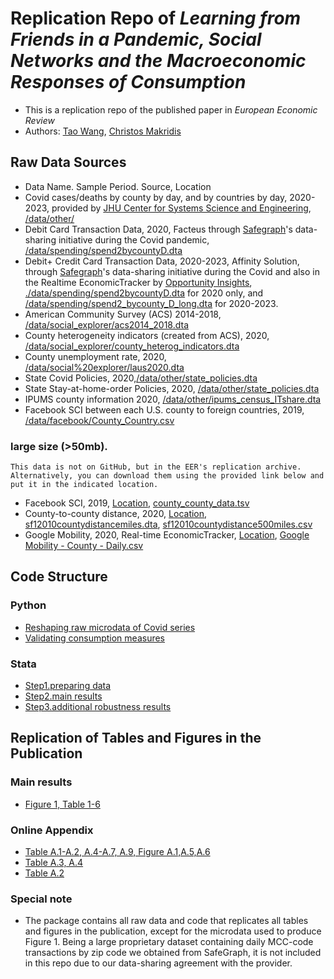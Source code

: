 # Replication Repo of _Learning from Friends in a Pandemic, Social Networks and the Macroeconomic Responses of Consumption_
- This is a replication repo of the published paper in _European Economic Review_
- Authors: [Tao Wang](taowangeconomics@gmail.com),  [Christos Makridis](christos.a.makridis@gmail.com)

## Raw Data Sources

- Data Name. Sample Period. Source, Location
- Covid cases/deaths by county by day, and by countries by day, 2020-2023, provided by [JHU Center for Systems Science and Engineering](https://github.com/CSSEGISandData/COVID-19), [/data/other/](/data/other/)
- Debit Card Transaction Data, 2020, Facteus through [Safegraph](https://www.safegraph.com/blog/safegraph-partners-with-dewey)'s data-sharing initiative during the Covid pandemic, [/data/spending/spend2bycountyD.dta](/data/spending/spend2bycountyD.dta)
- Debit+ Credit Card Transaction Data, 2020-2023, Affinity Solution, through [Safegraph](https://www.safegraph.com/blog/safegraph-partners-with-dewey)'s data-sharing initiative during the Covid and also in the Realtime EconomicTracker by [Opportunity Insights](https://opportunityinsights.org), [./data/spending/spend2bycountyD.dta](data/spending/spend2bycountyD.dta) for 2020 only, and [/data/spending/spend2_bycounty_D_long.dta](/data/spending/spend2_bycounty_D_long.dta) for 2020-2023.
- American Community Survey (ACS) 2014-2018, [/data/social_explorer/acs2014_2018.dta](/data/social_explorer/acs2014_2018.dta)
- County heterogeneity indicators (created from ACS), 2020, [/data/social_explorer/county_heterog_indicators.dta](/data/social_explorer/county_heterog_indicators.dta) 
- County unemployment rate, 2020, [/data/social%20explorer/laus2020.dta](/data/social%20explorer/laus2020.dta) 
- State Covid Policies, 2020,[/data/other/state_policies.dta](/data/other/state_policies.dta)
- State Stay-at-home-order Policies, 2020, [/data/other/state_policies.dta](/data/other/state_policies.dta)
- IPUMS county information 2020, [/data/other/ipums_census_ITshare.dta](/data/other/ipums_census_ITshare.dta) 
- Facebook SCI between each U.S. county to foreign countries, 2019, [/data/facebook/County_Country.csv](/data/facebook/County_Country.csv) 

### large size (>50mb).

    This data is not on GitHub, but in the EER's replication archive. Alternatively, you can download them using the provided link below and put it in the indicated location.

- Facebook SCI, 2019, [Location](./data/facebook/), [county_county_data.tsv](https://www.dropbox.com/scl/fi/hfcoal547ic2mptmay94j/county_county_data.tsv?rlkey=ew29d9oqb1xwqz4h37gra1m81&dl=0)
- County-to-county distance, 2020, [Location](./data/physical/), [sf12010countydistancemiles.dta](https://www.dropbox.com/scl/fi/dae2cqs09ha4ywhn9q9dc/sf12010countydistancemiles.dta?rlkey=akg27mz2vv2dx77hv2k4d703p&dl=0), [sf12010countydistance500miles.csv](https://www.dropbox.com/scl/fi/4jaz2awco10vg1cfpjrrq/sf12010countydistance500miles.csv?rlkey=5nis15kn252o0dmcbku8b62n1&dl=0)
- Google Mobility, 2020, Real-time EconomicTracker, [Location](./data/other/), [Google Mobility - County - Daily.csv](https://www.dropbox.com/scl/fi/rddl87guqsup4et4ty03d/Google-Mobility-County-Daily.csv?rlkey=3s1fw134tehuyznxyr4qlmq87&dl=0)
 
## Code Structure 
### Python
- [Reshaping raw microdata of Covid series](./analysis/python/covid_reshape.py)
- [Validating consumption measures](./analysis/python/Compare.ipynb)
### Stata
- [Step1.preparing data](./analysis/preparedata.do)
- [Step2.main results](./analysis/main.do)
- [Step3.additional robustness results](./analysis/robustness.do)

## Replication of Tables and Figures in the Publication

### Main results
- [Figure 1, Table 1-6](./analysis/main.do)
### Online Appendix 
- [Table A.1-A.2, A.4-A.7, A.9, Figure A.1,A.5,A.6](./analysis/robustness.do)
- [Table A.3, A.4](./analysis/main.do)
- [Table A.2](./analysis/python/Compare.ipynb)

### Special note
-  The package contains all raw data and code that replicates all tables and figures in the publication, except for the microdata used to produce Figure 1. Being a large proprietary dataset containing daily MCC-code transactions by zip code we obtained from SafeGraph, it is not included in this repo due to our data-sharing agreement with the provider.
